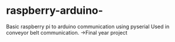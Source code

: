 # raspberry-arduino-
Basic raspberry pi to arduino communication using pyserial 
Used in conveyor belt communication. 
->Final year project
